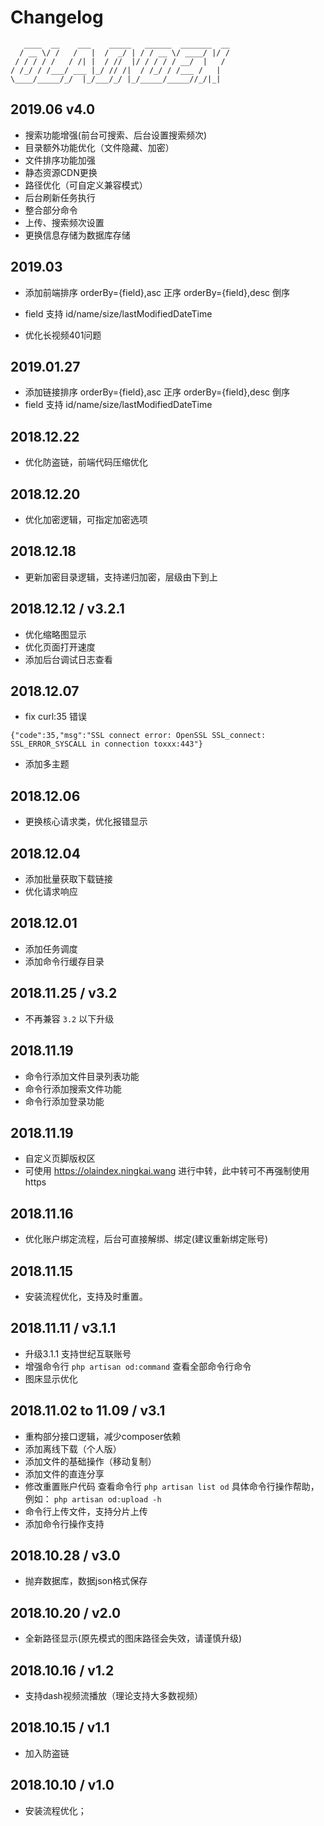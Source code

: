 # Changelog

```
   ____  __    ___    _____   ______  _______  __
  / __ \/ /   /   |  /  _/ | / / __ \/ ____/ |/ /
 / / / / /   / /| |  / //  |/ / / / / __/  |   /
/ /_/ / /___/ ___ |_/ // /|  / /_/ / /___ /   |
\____/_____/_/  |_/___/_/ |_/_____/_____//_/|_|
```

## 2019.06 v4.0

- 搜索功能增强(前台可搜索、后台设置搜索频次)
- 目录额外功能优化（文件隐藏、加密）
- 文件排序功能加强
- 静态资源CDN更换
- 路径优化（可自定义兼容模式）
- 后台刷新任务执行
- 整合部分命令
- 上传、搜索频次设置
- 更换信息存储为数据库存储

## 2019.03

- 添加前端排序 orderBy={field},asc 正序
             orderBy={field},desc 倒序
- field 支持 id/name/size/lastModifiedDateTime

- 优化长视频401问题


## 2019.01.27

- 添加链接排序 orderBy={field},asc 正序
             orderBy={field},desc 倒序
- field 支持 id/name/size/lastModifiedDateTime

## 2018.12.22

- 优化防盗链，前端代码压缩优化

## 2018.12.20

- 优化加密逻辑，可指定加密选项

## 2018.12.18

- 更新加密目录逻辑，支持递归加密，层级由下到上

## 2018.12.12 / v3.2.1

- 优化缩略图显示
- 优化页面打开速度
- 添加后台调试日志查看

## 2018.12.07

- fix curl:35 错误
```
{"code":35,"msg":"SSL connect error: OpenSSL SSL_connect: SSL_ERROR_SYSCALL in connection toxxx:443"}
```
- 添加多主题

## 2018.12.06

- 更换核心请求类，优化报错显示

## 2018.12.04

- 添加批量获取下载链接 
- 优化请求响应

## 2018.12.01

- 添加任务调度
- 添加命令行缓存目录

## 2018.11.25 / v3.2

- 不再兼容 `3.2` 以下升级

## 2018.11.19

- 命令行添加文件目录列表功能
- 命令行添加搜索文件功能
- 命令行添加登录功能

## 2018.11.19

- 自定义页脚版权区
- 可使用 https://olaindex.ningkai.wang 进行中转，此中转可不再强制使用https

## 2018.11.16

- 优化账户绑定流程，后台可直接解绑、绑定(建议重新绑定账号)

## 2018.11.15

- 安装流程优化，支持及时重置。

## 2018.11.11 / v3.1.1

 - 升级3.1.1 支持世纪互联账号
 - 增强命令行 `php artisan od:command` 查看全部命令行命令
 - 图床显示优化

## 2018.11.02 to 11.09 / v3.1

- 重构部分接口逻辑，减少composer依赖
- 添加离线下载（个人版）
- 添加文件的基础操作（移动复制）
- 添加文件的直连分享
- 修改重置账户代码 查看命令行 `php artisan list od` 具体命令行操作帮助，例如： `php artisan od:upload -h`
- 命令行上传文件，支持分片上传
- 添加命令行操作支持

## 2018.10.28 / v3.0

- 抛弃数据库，数据json格式保存

## 2018.10.20 / v2.0

- 全新路径显示(原先模式的图床路径会失效，请谨慎升级)

## 2018.10.16 / v1.2

- 支持dash视频流播放（理论支持大多数视频）

## 2018.10.15 / v1.1

- 加入防盗链


## 2018.10.10 / v1.0
- 安装流程优化；
